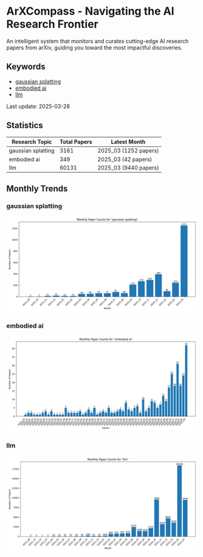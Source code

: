 # ArXCompass - Navigating the AI Research Frontier
An intelligent system that monitors and curates cutting-edge AI research papers from arXiv, guiding you toward the most impactful discoveries.

## Keywords

- [gaussian splatting](gaussian_splatting/)
- [embodied ai](embodied_ai/)
- [llm](llm/)

Last update: 2025-03-28

## Statistics

| Research Topic | Total Papers | Latest Month |
| --- | --- | --- |
| gaussian splatting | 3161 | 2025_03 (1252 papers) |
| embodied ai | 349 | 2025_03 (42 papers) |
| llm | 60131 | 2025_03 (9440 papers) |

## Monthly Trends

### gaussian splatting

![Monthly Paper Counts for gaussian splatting](gaussian_splatting/monthly_stats.png)

### embodied ai

![Monthly Paper Counts for embodied ai](embodied_ai/monthly_stats.png)

### llm

![Monthly Paper Counts for llm](llm/monthly_stats.png)

